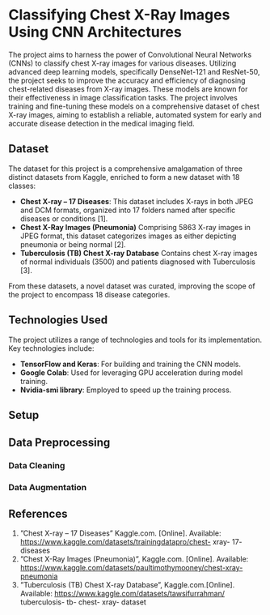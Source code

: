 # Classifying Chest X-Ray Images Using CNN Architectures
The project aims to harness the power of Convolutional Neural Networks (CNNs) to classify chest X-ray images for various diseases. Utilizing advanced deep learning models, specifically DenseNet-121 and ResNet-50, the project seeks to improve the accuracy and efficiency of diagnosing chest-related diseases from X-ray images. These models are known for their effectiveness in image classification tasks. The project involves training and fine-tuning these models on a comprehensive dataset of chest X-ray images, aiming to establish a reliable, automated system for early and accurate disease detection in the medical imaging field.

## Dataset
The dataset for this project is a comprehensive amalgamation of three distinct datasets from Kaggle, enriched to form a new dataset with 18 classes:
- **Chest X-ray – 17 Diseases**: This dataset includes X-rays in both JPEG and DCM formats, organized into 17 folders named after specific diseases or conditions [1].
- **Chest X-Ray Images (Pneumonia)** Comprising 5863 X-ray images in JPEG format, this dataset categorizes images as either depicting pneumonia or being normal [2].
- **Tuberculosis (TB) Chest X-ray Database** Contains chest X-ray images of normal individuals (3500) and patients diagnosed with Tuberculosis [3].

From these datasets, a novel dataset was curated, improving the scope of the project to encompass 18 disease categories.

## Technologies Used
The project utilizes a range of technologies and tools for its implementation. Key technologies include:
- **TensorFlow and Keras**: For building and training the CNN models.
- **Google Colab**: Used for leveraging GPU acceleration during model training.
- **Nvidia-smi library**: Employed to speed up the training process.

## Setup

## Data Preprocessing

### Data Cleaning

### Data Augmentation


## References
1. ”Chest X-ray – 17 Diseases” Kaggle.com. [Online]. Available: https://www.kaggle.com/datasets/trainingdatapro/chest- xray- 17- diseases
2. ”Chest X-Ray Images (Pneumonia)”, Kaggle.com. [Online]. Available: https://www.kaggle.com/datasets/paultimothymooney/chest-xray-pneumonia
3. ”Tuberculosis (TB) Chest X-ray Database”, Kaggle.com.[Online]. Available: https://www.kaggle.com/datasets/tawsifurrahman/ tuberculosis- tb- chest- xray- dataset
